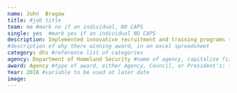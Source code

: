 ```yaml
---
name: John	Bragaw
title: #job title
team: no #mark no if an individual, NO CAPS
single: yes  #mark yes if an individual NO CAPS
description: Implemented innovative recruitment and training programs that saved time and money and enhanced fleet readiness. John’s leadership at the Coast Guard Yard allowed for the facility’s largest expansion since 1945.
#description of why there winning award, in an excel spreadsheet
category: dhs #reference list of categories
agency: Department of Homeland Security #name of agency, capitalize first letter of each name
award: Agency #type of award, either Agency, Council, or President's; this is case sensitive so make sure to match the options listed exactly. This section generates the format of the card
Year: 2018 #variable to be used at later date
image:
---
```


